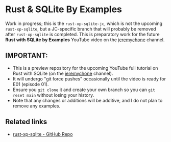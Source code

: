 # Rust & SQLite By Examples

Work in progress; this is the `rust-xp-sqlite-jc`, which is not the upcoming `rust-xp-sqlite`, but a JC-specific branch that will probably be removed after `rust-xp-sqlite` is completed. This is preparatory work for the future **Rust with SQLite by Examples** YouTube video on the [jeremychone](https://youtube.com/jeremychone) channel.

## **IMPORTANT**: 

- This is a preview repository for the upcoming YouTube full tutorial on Rust with SQLite (on the [jeremychone](https://youtube.com/jeremychone) channel). 
- It will undergo "git force pushes" occasionally until the video is ready for E01 (episode 01).
- Ensure you `git clone` it and create your own branch so you can `git reset main` without losing your history.
- Note that any changes or additions will be additive, and I do not plan to remove any examples.

## Related links

- [rust-xp-sqlite - GitHub Repo](https://github.com/jeremychone-channel/rust-xp-sqlite)
